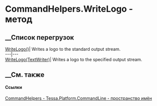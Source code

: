 # CommandHelpers.WriteLogo - метод
##  __Список перегрузок
[WriteLogo()](M_Tessa_Platform_CommandLine_CommandHelpers_WriteLogo.htm)|
Writes a logo to the standard output stream.  
---|---  
[WriteLogo(TextWriter)](M_Tessa_Platform_CommandLine_CommandHelpers_WriteLogo_1.htm)|
Writes a logo to the specified output stream.  
## __См. также
#### Ссылки
[CommandHelpers - ](T_Tessa_Platform_CommandLine_CommandHelpers.htm)
[Tessa.Platform.CommandLine - пространство
имён](N_Tessa_Platform_CommandLine.htm)
